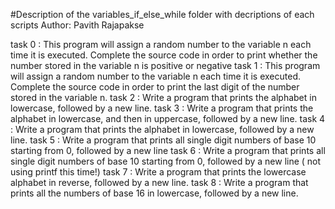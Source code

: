 #Description of the variables_if_else_while folder with decriptions of each scripts
Author:  Pavith Rajapakse

task 0 : This program will assign a random number to the variable n each time it is executed. Complete the source code in order to print whether the number stored in the variable n is positive or negative
task 1 : This program will assign a random number to the variable n each time it is executed. Complete the source code in order to print the last digit of the number stored in the variable n.
task 2 : Write a program that prints the alphabet in lowercase, followed by a new line.
task 3 : Write a program that prints the alphabet in lowercase, and then in uppercase, followed by a new line.
task 4 : Write a program that prints the alphabet in lowercase, followed by a new line.
task 5 : Write a program that prints all single digit numbers of base 10 starting from 0, followed by a new line
task 6 : Write a program that prints all single digit numbers of base 10 starting from 0, followed by a new line ( not using printf this time!)
task 7 : Write a program that prints the lowercase alphabet in reverse, followed by a new line.
task 8 : Write a program that prints all the numbers of base 16 in lowercase, followed by a new line.









